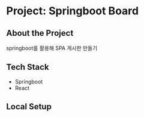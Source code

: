 # Project: Springboot Board

## About the Project

springboot를 활용해 SPA 게시판 만들기

## Tech Stack

- Springboot
- React

## Local Setup

